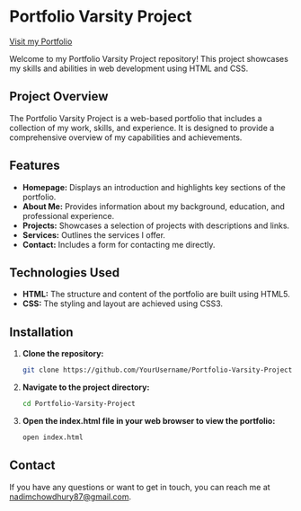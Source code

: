 # Portfolio Varsity Project

[Visit my Portfolio](https://devnadimm.github.io/Portfolio-Varsity-Project/)

Welcome to my Portfolio Varsity Project repository! This project showcases my skills and abilities in web development using HTML and CSS.

## Project Overview

The Portfolio Varsity Project is a web-based portfolio that includes a collection of my work, skills, and experience. It is designed to provide a comprehensive overview of my capabilities and achievements.

## Features

- **Homepage:** Displays an introduction and highlights key sections of the portfolio.
- **About Me:** Provides information about my background, education, and professional experience.
- **Projects:** Showcases a selection of projects with descriptions and links.
- **Services:** Outlines the services I offer.
- **Contact:** Includes a form for contacting me directly.

## Technologies Used

- **HTML:** The structure and content of the portfolio are built using HTML5.
- **CSS:** The styling and layout are achieved using CSS3.


## Installation

1. **Clone the repository:**
   ```bash
   git clone https://github.com/YourUsername/Portfolio-Varsity-Project.git

2. **Navigate to the project directory:**
   ```bash
   cd Portfolio-Varsity-Project

2. **Open the index.html file in your web browser to view the portfolio:**
   ```bash
   open index.html

## Contact

If you have any questions or want to get in touch, you can reach me
at [nadimchowdhury87@gmail.com](mailto:nadimchowdhury87@gmail.com).
